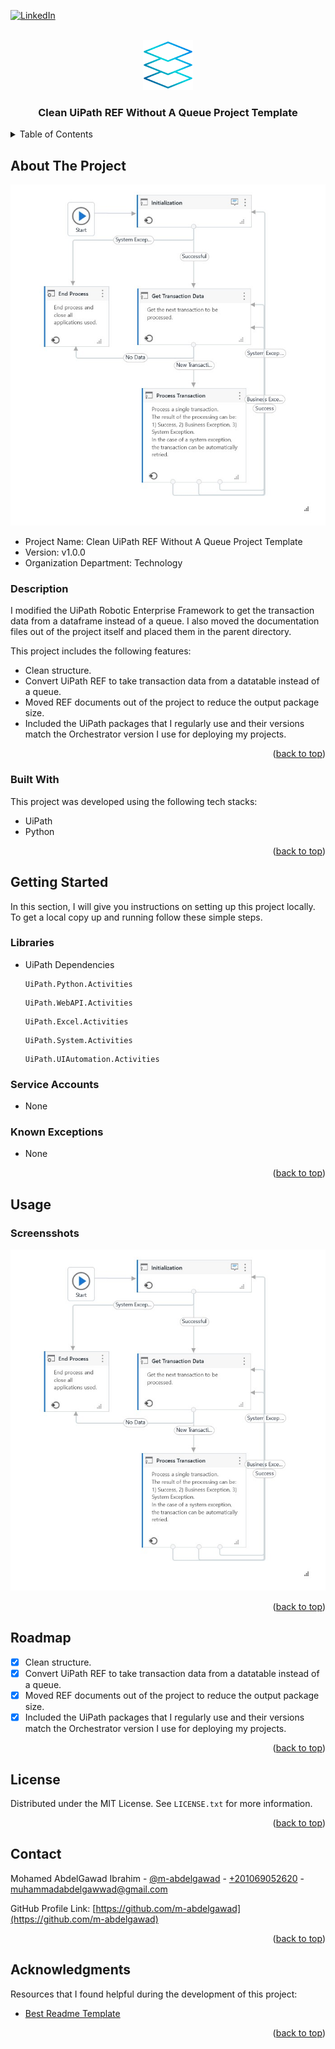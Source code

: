 <!-- PROJECT SHIELDS -->
<!--
*** I'm using markdown "reference style" links for readability.
*** Reference links are enclosed in brackets [ ] instead of parentheses ( ).
*** See the bottom of this document for the declaration of the reference variables
*** for contributors-url, forks-url, etc. This is an optional, concise syntax you may use.
*** https://www.markdownguide.org/basic-syntax/#reference-style-links
-->

<a name="readme-top"></a>

[![LinkedIn][linkedin-shield]][linkedin-url]



<!-- PROJECT LOGO -->
<br />
<div align="center">
    <img src="images/logo.png" alt="Logo" width="80" height="80">

  <h3 align="center">Clean UiPath REF Without A Queue Project Template</h3>

</div>



<!-- TABLE OF CONTENTS -->
<details>
  <summary>Table of Contents</summary>
  <ol>
    <li>
      <a href="#about-the-project">About The Project</a>
      <ul>
        <li><a href="#built-with">Built With</a></li>
      </ul>
    </li>
    <li>
      <a href="#getting-started">Getting Started</a>
      <ul>
        <li><a href="#libraries">Libraries</a></li>
        <li><a href="#service-accounts">Service Accounts</a></li>
        <li><a href="#known-exceptions">Known Exceptions</a></li>
      </ul>
    </li>
    <li><a href="#usage">Usage</a></li>
    <li><a href="#roadmap">Roadmap</a></li>
    <li><a href="#license">License</a></li>
    <li><a href="#contact">Contact</a></li>
    <li><a href="#acknowledgments">Acknowledgments</a></li>
  </ol>
</details>



<!-- ABOUT THE PROJECT -->
## About The Project

<img src="images/cover.jpg" alt="Cover Image">

* Project Name: Clean UiPath REF Without A Queue Project Template
* Version: v1.0.0
* Organization Department: Technology

### Description
I modified the UiPath Robotic Enterprise Framework to get the transaction data from a dataframe instead of a queue. I also moved the documentation files out of the project itself and placed them in the parent directory.

This project includes the following features:
* Clean structure.
* Convert UiPath REF to take transaction data from a datatable instead of a queue.
* Moved REF documents out of the project to reduce the output package size.
* Included the UiPath packages that I regularly use and their 
versions match the Orchestrator version I use for 
deploying my projects.

<p align="right">(<a href="#readme-top">back to top</a>)</p>



### Built With

This project was developed using the following tech stacks:

* UiPath
* Python

<p align="right">(<a href="#readme-top">back to top</a>)</p>



<!-- GETTING STARTED -->
## Getting Started

In this section, I will give you instructions on setting up this project locally.
To get a local copy up and running follow these simple steps.

### Libraries

* UiPath Dependencies
  ```
  UiPath.Python.Activities
  ```
  ```
  UiPath.WebAPI.Activities
  ```
  ```
  UiPath.Excel.Activities
  ```
  ```
  UiPath.System.Activities
  ```
  ```
  UiPath.UIAutomation.Activities
  ```

### Service Accounts
* None

### Known Exceptions
* None

<p align="right">(<a href="#readme-top">back to top</a>)</p>



<!-- USAGE EXAMPLES -->
## Usage

### Screensshots

<img src="images/screenshot.jpg" alt="Screenshot Image">

<p align="right">(<a href="#readme-top">back to top</a>)</p>



<!-- ROADMAP -->
## Roadmap

- [x] Clean structure.
- [x] Convert UiPath REF to take transaction data from a datatable instead of a queue.
- [x] Moved REF documents out of the project to reduce the output package size.
- [x] Included the UiPath packages that I regularly use and their 
versions match the Orchestrator version I use for 
deploying my projects.

<p align="right">(<a href="#readme-top">back to top</a>)</p>

<!-- LICENSE -->
## License

Distributed under the MIT License. See `LICENSE.txt` for more information.

<p align="right">(<a href="#readme-top">back to top</a>)</p>



<!-- CONTACT -->
## Contact

Mohamed AbdelGawad Ibrahim - [@m-abdelgawad](https://www.linkedin.com/in/m-abdelgawad/) - <a href="tel:+201069052620">+201069052620</a> - muhammadabdelgawwad@gmail.com

GitHub Profile Link: [https://github.com/m-abdelgawad](https://github.com/m-abdelgawad)

<p align="right">(<a href="#readme-top">back to top</a>)</p>



<!-- ACKNOWLEDGMENTS -->
## Acknowledgments

Resources that I found helpful during the development of this project:

* [Best Readme Template](https://github.com/othneildrew/Best-README-Template)

<p align="right">(<a href="#readme-top">back to top</a>)</p>



<!-- MARKDOWN LINKS & IMAGES -->
<!-- https://www.markdownguide.org/basic-syntax/#reference-style-links -->
[linkedin-shield]: https://img.shields.io/badge/-LinkedIn-black.svg?style=for-the-badge&logo=linkedin&colorB=555
[linkedin-url]: https://www.linkedin.com/in/m-abdelgawad/
